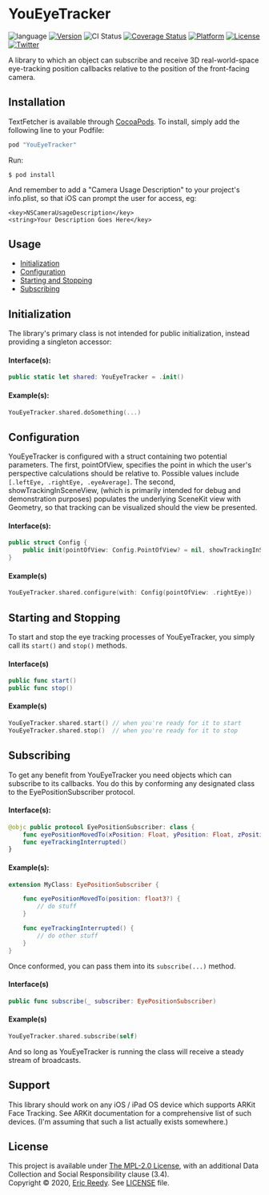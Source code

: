  # YouEyeTracker
 
![language](https://img.shields.io/badge/language-swift-orange.svg)
[![Version](https://img.shields.io/cocoapods/v/YouEyeTracker.svg?style=flat)](http://cocoapods.org/pods/YouEyeTracker)
![CI Status](https://img.shields.io/badge/build-passing-success.svg)
[![Coverage Status](https://img.shields.io/badge/coverage-98.6%25-success.svg)](https://github.com/MREdigital/YouEyeTracker)
[![Platform](https://img.shields.io/cocoapods/p/YouEyeTracker.svg?style=flat)](http://cocoapods.org/pods/YouEyeTracker)
[![License](https://img.shields.io/cocoapods/l/YouEyeTracker.svg?style=flat)](http://cocoapods.org/pods/YouEyeTracker)
[![Twitter](https://img.shields.io/badge/twitter-@ericreedy-blue.svg)](http://twitter.com/ericreedy)


A library to which an object can subscribe and receive 3D real-world-space eye-tracking position callbacks relative to the position of the front-facing camera.

## Installation

TextFetcher is available through [CocoaPods](http://cocoapods.org). To install, simply add the following line to your Podfile:

```ruby
pod "YouEyeTracker"
```

Run:

`$ pod install`

And remember to add a "Camera Usage Description" to your project's info.plist, so that iOS can prompt the user for access, eg:

    <key>NSCameraUsageDescription</key>
    <string>Your Description Goes Here</key>
    
## Usage

- [Initialization](#Initialization)
- [Configuration](#Configuration)
- [Starting and Stopping](#Starting-and-Stopping)
- [Subscribing](#Subscribing)

## Initialization

The library's primary class is not intended for public initialization, instead providing a singleton accessor:

#### Interface(s):

```swift
public static let shared: YouEyeTracker = .init()
```

#### Example(s):

```swift
YouEyeTracker.shared.doSomething(...)
```

## Configuration

YouEyeTracker is configured with a struct containing two potential parameters.  The first, pointOfView, specifies the point in which the user's perspective calculations should be relative to.  Possible values include `[.leftEye, .rightEye, .eyeAverage]`.  The second, showTrackingInSceneView, (which is primarily intended for debug and demonstration purposes) populates the underlying SceneKit view with Geometry, so that tracking can be visualized should the view be presented.

#### Interface(s):

```swift
public struct Config {
    public init(pointOfView: Config.PointOfView? = nil, showTrackingInSceneView: Bool = false)
}
```

#### Example(s)

```swift
YouEyeTracker.shared.configure(with: Config(pointOfView: .rightEye))
```
    
## Starting and Stopping
    
To start and stop the eye tracking processes of YouEyeTracker, you simply call its `start()` and `stop()` methods.

#### Interface(s)

```swift
public func start()
public func stop()
```

#### Example(s)

```swift
YouEyeTracker.shared.start() // when you're ready for it to start
YouEyeTracker.shared.stop()  // when you're ready for it to stop
```
    
## Subscribing

To get any benefit from YouEyeTracker you need objects which can subscribe to its callbacks.  You do this by conforming any designated class to the EyePositionSubscriber protocol.

#### Interface(s):

```swift
@objc public protocol EyePositionSubscriber: class {
    func eyePositionMovedTo(xPosition: Float, yPosition: Float, zPosition: Float)
    func eyeTrackingInterrupted()
}
```

#### Example(s):

```swift
extension MyClass: EyePositionSubscriber {

    func eyePositionMovedTo(position: float3?) {
        // do stuff
    }

    func eyeTrackingInterrupted() {
        // do other stuff
    }
}
```

Once conformed, you can pass them into its `subscribe(...)` method.

#### Interface(s)

```swift
public func subscribe(_ subscriber: EyePositionSubscriber)
```

#### Example(s)

```swift
YouEyeTracker.shared.subscribe(self)
```

And so long as YouEyeTracker is running the class will receive a steady stream of broadcasts.

## Support

This library should work on any iOS / iPad OS device which supports ARKit Face Tracking.  See ARKit documentation for a comprehensive list of such devices.  (I'm assuming that such a list actually exists somewhere.)

## License

This project is available under [The MPL-2.0 License](https://www.mozilla.org/en-US/MPL/2.0/), with an additional Data Collection and Social Responsibility clause (3.4).  
Copyright © 2020, [Eric Reedy](mailto:eric@madcapstudios.com). See [LICENSE](LICENSE) file.
